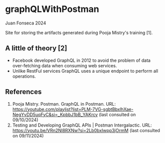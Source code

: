 # graphQLWithPostman

Juan Fonseca 2024

Site for storing the artifacts generated during Pooja Mistry's training [1].

## A little of theory [2]
* Facebook developed GraphQL in 2012 to avoid the problem of data over-fetching data when consuming web services.
* Unlike RestFul services GraphQL uses a unique endpoint to perform all operations.

## References
1. Pooja Mistry. Postman. GraphQL in Postman. URL: https://youtube.com/playlist?list=PLM-7VG-sgbtBbxlhXae-NegYvDD5uqFyC&si=_KpbbJ1bB_YAKrcy (last consulted on 09/10/2024)
2. Testing and Developing GraphQL APIs | Postman Intergalactic. URL: https://youtu.be/VRn2Nl8RXNw?si=2Lb0bxIwpp3jOrmM (last consulted on 09/11/2024)
